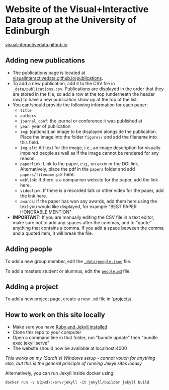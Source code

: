 # Website of the Visual+Interactive Data group at the University of Edinburgh

[visualinteractivedata.github.io](https://visualinteractivedata.github.io/)

## Adding new publications

-   The publications page is located at [visualinteractivedata.github.io/publications](https://visualinteractivedata.github.io/publications).
-   To add a new publication, add it to the CSV file in `_data/publications.csv`. Publications are displayed in the order that they are stored in the file, so add a row at the top (underneath the header row) to have a new publication show up at the top of the list.
-   You can/should provide the following information for each paper:
    -   `title`
    -   `authors`
    -   `journal_conf`: the journal or conference it was published at
    -   `year`: year of publication
    -   `img`: (optional) an image to be displayed alongside the publication. Place the image into the folder `figures/` and add the filename into this field.
    -   `img_alt`: Alt text for the image, i.e., an image description for visually impaired people as well as if the image cannot be rendered for any reason.
    -   `paperlink`: Link to the paper, e.g., on arxiv or the DOI link. Alternatively, place the pdf in the `papers` folder and add `papers/filename.pdf` here.
    -   `weblink`: If there is a companion website for the paper, add the link here.
    -   `videolink`: If there is a recorded talk or other video for the paper, add the link here.
    -   `awards`: If the paper has won any awards, add them here using the text you would like displayed, for example "BEST PAPER HONORABLE MENTION"
-   **IMPORTANT:** If you are manually editing the CSV file in a text editor, make sure not to add any spaces after the commas, and to "quote" anything that contains a comma. If you add a space between the comma and a quoted item, it will break the file.

## Adding people

To add a new group member, edit the [`_data/people.json`](_data/people.json) file.

To add a masters student or alumnus, edit the [`people.md`](./people.md) file.

## Adding a project

To add a new project page, create a new `.md` file in [`projects/](./projects).

## How to work on this site locally

-   Make sure you have [Ruby and Jekyll installed](https://jekyllrb.com/docs/installation/)
-   Clone this repo to your computer
-   Open a command line in that folder, run "bundle update" then "bundle exec jekyll serve"
-   The website should now be available at localhost:4000

_This works on my (Sarah's) Windows setup - cannot vouch for anything else, but this is the general principle of running Jekyll sites locally_

Alternatively, you can run Jekyll inside docker using:

    docker run -v $(pwd):/srv/jekyll -it jekyll/builder jekyll build
